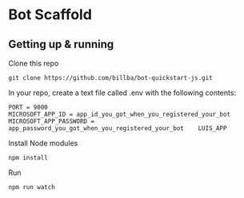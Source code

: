 # Bot Scaffold

## Getting up & running

Clone this repo

    git clone https://github.com/billba/bot-quickstart-js.git

In your repo, create a text file called .env with the following contents:

    PORT = 9000
    MICROSOFT_APP_ID = app_id_you_got_when_you_registered_your_bot
    MICROSOFT_APP_PASSWORD = app_password_you_got_when_you_registered_your_bot    LUIS_APP

Install Node modules

    npm install

Run

    npm run watch
